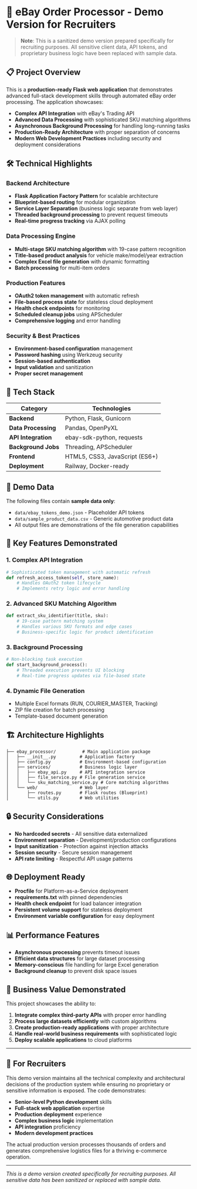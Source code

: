 # 🚀 eBay Order Processor - Demo Version for Recruiters

> **Note**: This is a sanitized demo version prepared specifically for recruiting purposes. All sensitive client data, API tokens, and proprietary business logic have been replaced with sample data.

## 📋 Project Overview

This is a **production-ready Flask web application** that demonstrates advanced full-stack development skills through automated eBay order processing. The application showcases:

- **Complex API Integration** with eBay's Trading API
- **Advanced Data Processing** with sophisticated SKU matching algorithms
- **Asynchronous Background Processing** for handling long-running tasks
- **Production-Ready Architecture** with proper separation of concerns
- **Modern Web Development Practices** including security and deployment considerations

## 🛠 Technical Highlights

### **Backend Architecture**
- **Flask Application Factory Pattern** for scalable architecture
- **Blueprint-based routing** for modular organization
- **Service Layer Separation** (business logic separate from web layer)
- **Threaded background processing** to prevent request timeouts
- **Real-time progress tracking** via AJAX polling

### **Data Processing Engine**
- **Multi-stage SKU matching algorithm** with 19-case pattern recognition
- **Title-based product analysis** for vehicle make/model/year extraction
- **Complex Excel file generation** with dynamic formatting
- **Batch processing** for multi-item orders

### **Production Features**
- **OAuth2 token management** with automatic refresh
- **File-based process state** for stateless cloud deployment
- **Health check endpoints** for monitoring
- **Scheduled cleanup jobs** using APScheduler
- **Comprehensive logging** and error handling

### **Security & Best Practices**
- **Environment-based configuration** management
- **Password hashing** using Werkzeug security
- **Session-based authentication**
- **Input validation** and sanitization
- **Proper secret management**

## 🔧 Tech Stack

| Category | Technologies |
|----------|-------------|
| **Backend** | Python, Flask, Gunicorn |
| **Data Processing** | Pandas, OpenPyXL |
| **API Integration** | ebay-sdk-python, requests |
| **Background Jobs** | Threading, APScheduler |
| **Frontend** | HTML5, CSS3, JavaScript (ES6+) |
| **Deployment** | Railway, Docker-ready |

## 📁 Demo Data

The following files contain **sample data only**:

- `data/ebay_tokens_demo.json` - Placeholder API tokens
- `data/sample_product_data.csv` - Generic automotive product data
- All output files are demonstrations of the file generation capabilities

## 🚀 Key Features Demonstrated

### 1. **Complex API Integration**
```python
# Sophisticated token management with automatic refresh
def refresh_access_token(self, store_name):
    # Handles OAuth2 token lifecycle
    # Implements retry logic and error handling
```

### 2. **Advanced SKU Matching Algorithm**
```python
def extract_sku_identifier(title, sku):
    # 19-case pattern matching system
    # Handles various SKU formats and edge cases
    # Business-specific logic for product identification
```

### 3. **Background Processing**
```python
# Non-blocking task execution
def start_background_process():
    # Threaded execution prevents UI blocking
    # Real-time progress updates via file-based state
```

### 4. **Dynamic File Generation**
- Multiple Excel formats (RUN, COURIER_MASTER, Tracking)
- ZIP file creation for batch processing
- Template-based document generation

## 🏗 Architecture Highlights

```
├── ebay_processor/          # Main application package
│   ├── __init__.py         # Application factory
│   ├── config.py           # Environment-based configuration
│   ├── services/           # Business logic layer
│   │   ├── ebay_api.py     # API integration service
│   │   ├── file_service.py # File generation service
│   │   └── sku_matching_service.py # Core matching algorithms
│   └── web/                # Web layer
│       ├── routes.py       # Flask routes (Blueprint)
│       └── utils.py        # Web utilities
```

## 🔒 Security Considerations

- **No hardcoded secrets** - All sensitive data externalized
- **Environment separation** - Development/production configurations
- **Input sanitization** - Protection against injection attacks
- **Session security** - Secure session management
- **API rate limiting** - Respectful API usage patterns

## 🌐 Deployment Ready

- **Procfile** for Platform-as-a-Service deployment
- **requirements.txt** with pinned dependencies
- **Health check endpoint** for load balancer integration
- **Persistent volume support** for stateless deployment
- **Environment variable configuration** for easy deployment

## 📊 Performance Features

- **Asynchronous processing** prevents timeout issues
- **Efficient data structures** for large dataset processing
- **Memory-conscious** file handling for large Excel generation
- **Background cleanup** to prevent disk space issues

## 🎯 Business Value Demonstrated

This project showcases the ability to:

1. **Integrate complex third-party APIs** with proper error handling
2. **Process large datasets efficiently** with custom algorithms
3. **Create production-ready applications** with proper architecture
4. **Handle real-world business requirements** with sophisticated logic
5. **Deploy scalable applications** to cloud platforms

---

## 💼 For Recruiters

This demo version maintains all the technical complexity and architectural decisions of the production system while ensuring no proprietary or sensitive information is exposed. The code demonstrates:

- **Senior-level Python development** skills
- **Full-stack web application** expertise
- **Production deployment** experience
- **Complex business logic** implementation
- **API integration** proficiency
- **Modern development practices**

The actual production version processes thousands of orders and generates comprehensive logistics files for a thriving e-commerce operation.

---

*This is a demo version created specifically for recruiting purposes. All sensitive data has been sanitized or replaced with sample data.* 